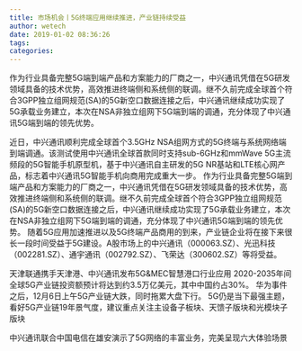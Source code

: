 ```yaml
---
title: 市场机会丨5G终端应用继续推进，产业链持续受益
author: wetech
date: 2019-01-02 08:36:26
tags: 
categories: 
---
```

作为行业具备完整5G端到端产品和方案能力的厂商之一，中兴通讯凭借在5G研发领域具备的技术优势，高效推进终端侧和系统侧的联调。继不久前完成全球首个符合3GPP独立组网规范(SA)的5G新空口数据连接之后，中兴通讯继续成功实现了5G承载业务建立，本次在NSA非独立组网下5G端到端的调通，充分体现了中兴通讯5G端到端的领先优势。
<!-- more -->
近日，中兴通讯顺利完成全球首个3.5GHz NSA组网方式的5G终端与系统网络端到端调通。该测试使用中兴通讯全球首款同时支持sub-6GHz和mmWave 5G主流频段的5G智能手机原型机，基于中兴通讯自主研发的5G NR基站和LTE核心网产品，标志着中兴通讯5G智能手机向商用完成重大一步。
作为行业具备完整5G端到端产品和方案能力的厂商之一，中兴通讯凭借在5G研发领域具备的技术优势，高效推进终端侧和系统侧的联调。继不久前完成全球首个符合3GPP独立组网规范(SA)的5G新空口数据连接之后，中兴通讯继续成功实现了5G承载业务建立，本次在NSA非独立组网下5G端到端的调通，充分体现了中兴通讯5G端到端的领先优势。
随着5G应用加速推进以及5G终端产品商用的到来，产业链企业将在接下来很长一段时间受益于5G建设。A股市场上的中兴通讯（000063.SZ）、光迅科技（002281.SZ）、通宇通讯（002792.SZ）、飞荣达（300602.SZ）等将受益。
 
 
天津联通携手天津港、中兴通讯发布5G&MEC智慧港口行业应用
2020-2035年间全球5G产业链投资额预计将达到约3.5万亿美元，其中中国约占30%。
华为事件之后，12月6日上午5G产业链大跌，同时拖累大盘下行。
5G仍是当下最强主题，看好5G产业链19年景气度，建议重点关注主设备子板块、天馈子版块和光模块子版块
中兴通讯联合中国电信在雄安演示了5G网络的丰富业务，完美呈现六大体验场景
